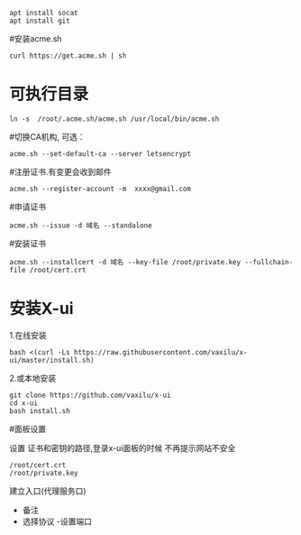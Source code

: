 ```apt update
apt install socat
apt install git
```


#安装acme.sh
```
curl https://get.acme.sh | sh
```

# 可执行目录

```
ln -s  /root/.acme.sh/acme.sh /usr/local/bin/acme.sh
```
#切换CA机构, 可选： 
```
acme.sh --set-default-ca --server letsencrypt
```

#注册证书.有变更会收到邮件
```
acme.sh --register-account -m  xxxx@gmail.com
```

#申请证书
```
acme.sh --issue -d 域名 --standalone
```

#安装证书
```
acme.sh --installcert -d 域名 --key-file /root/private.key --fullchain-file /root/cert.crt
```
# 安装X-ui    
1.在线安装
```
bash <(curl -Ls https://raw.githubusercontent.com/vaxilu/x-ui/master/install.sh)
```
2.或本地安装

```
git clone https://github.com/vaxilu/x-ui
cd x-ui
bash install.sh
```

#面板设置

设置 证书和密钥的路径,登录x-ui面板的时候 不再提示网站不安全
```
/root/cert.crt
/root/private.key
```
建立入口(代理服务口)
- 备注
- 选择协议
-设置端口
